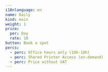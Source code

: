 ```yaml
---
i18nlanguage: en
name: Daily
kind: main
weight: 1
price:
  per: Day
  rate: 10
button: Book a spot
percs:
  - perc: Office hours only (10h-18h)
  - perc: Shared Printer Access (on-demand)
  - perc: Price without VAT
---
```

